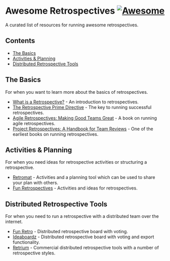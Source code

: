 # Awesome Retrospectives [![Awesome](https://cdn.rawgit.com/sindresorhus/awesome/d7305f38d29fed78fa85652e3a63e154dd8e8829/media/badge.svg)](https://github.com/sindresorhus/awesome)

A curated list of resources for running awesome retrospectives.

## Contents

* [The Basics](#the-basics)
* [Activities & Planning](#activities-&-planning)
* [Distributed Retrospective Tools](#distributed-retrospective-tools)

## The Basics

For when you want to learn more about the basics of retrospectives.

* [What is a Retrospective?](http://finding-marbles.com/retr-o-mat/what-is-a-retrospective/) - An introduction to retrospectives.
* [The Retrospective Prime Directive](http://www.retrospectives.com/pages/retroPrimeDirective.html) - The key to running successful retrospectives.
* [Agile Retrospectives: Making Good Teams Great](https://pragprog.com/book/dlret/agile-retrospectives) - A book on running agile retrospectives.
* [Project Retrospectives: A Handbook for Team Reviews](http://www.dorsethouse.com/books/pr.html) - One of the earliest books on running retrospectives.

## Activities & Planning

For when you need ideas for retrospective activities or structuring a retrospective.

* [Retromat](https://plans-for-retrospectives.com/en/) - Activities and a planning tool which can be used to share your plan with others.
* [Fun Retrospectives](http://www.funretrospectives.com) - Activities and ideas for retrospectives.

## Distributed Retrospective Tools

For when you need to run a retrospective with a distributed team over the internet.

* [Fun Retro](http://funretro.github.io/distributed/) - Distributed retrospective board with voting.
* [Ideaboardz](http://www.ideaboardz.com) - Distributed retrospective board with voting and export functionality.
* [Retrium](https://www.retrium.com) - Commercial distributed retrospective tools with a number of retrospective styles.
